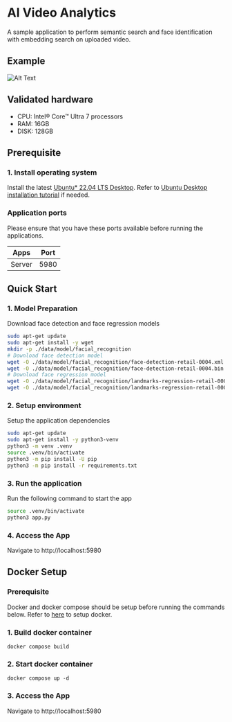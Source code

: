 # AI Video Analytics
A sample application to perform semantic search and face identification with embedding search on uploaded video.

## Example
![Alt Text](./assets/example.gif)

## Validated hardware
* CPU: Intel® Core™ Ultra 7 processors
* RAM: 16GB
* DISK: 128GB

## Prerequisite
### 1. Install operating system
Install the latest [Ubuntu* 22.04 LTS Desktop](https://releases.ubuntu.com/jammy/). Refer to [Ubuntu Desktop installation tutorial](https://ubuntu.com/tutorials/install-ubuntu-desktop#1-overview) if needed.


### Application ports
Please ensure that you have these ports available before running the applications.

| Apps     | Port |
|----------|------|
| Server   | 5980 |

## Quick Start
### 1. Model Preparation
Download face detection and face regression models
```bash
sudo apt-get update
sudo apt-get install -y wget
mkdir -p ./data/model/facial_recognition
# Download face detection model
wget -O ./data/model/facial_recognition/face-detection-retail-0004.xml https://storage.openvinotoolkit.org/repositories/open_model_zoo/2023.0/models_bin/1/face-detection-retail-0004/FP32/face-detection-retail-0004.xml
wget -O ./data/model/facial_recognition/face-detection-retail-0004.bin https://storage.openvinotoolkit.org/repositories/open_model_zoo/2023.0/models_bin/1/face-detection-retail-0004/FP32/face-detection-retail-0004.bin
# Download face regression model
wget -O ./data/model/facial_recognition/landmarks-regression-retail-0009.xml https://storage.openvinotoolkit.org/repositories/open_model_zoo/2023.0/models_bin/1/landmarks-regression-retail-0009/FP32/landmarks-regression-retail-0009.xml
wget -O ./data/model/facial_recognition/landmarks-regression-retail-0009.bin https://storage.openvinotoolkit.org/repositories/open_model_zoo/2023.0/models_bin/1/landmarks-regression-retail-0009/FP32/landmarks-regression-retail-0009.bin
```
### 2. Setup environment
Setup the application dependencies
```bash
sudo apt-get update
sudo apt-get install -y python3-venv
python3 -m venv .venv
source .venv/bin/activate
python3 -m pip install -U pip
python3 -m pip install -r requirements.txt
```

### 3. Run the application
Run the following command to start the app
```bash
source .venv/bin/activate
python3 app.py
```

### 4. Access the App
Navigate to http://localhost:5980

## Docker Setup
### Prerequisite
Docker and docker compose should be setup before running the commands below. Refer to [here](https://docs.docker.com/engine/install/) to setup docker.

### 1. Build docker container
```
docker compose build
```

### 2. Start docker container
```
docker compose up -d
```
### 3. Access the App
Navigate to http://localhost:5980
